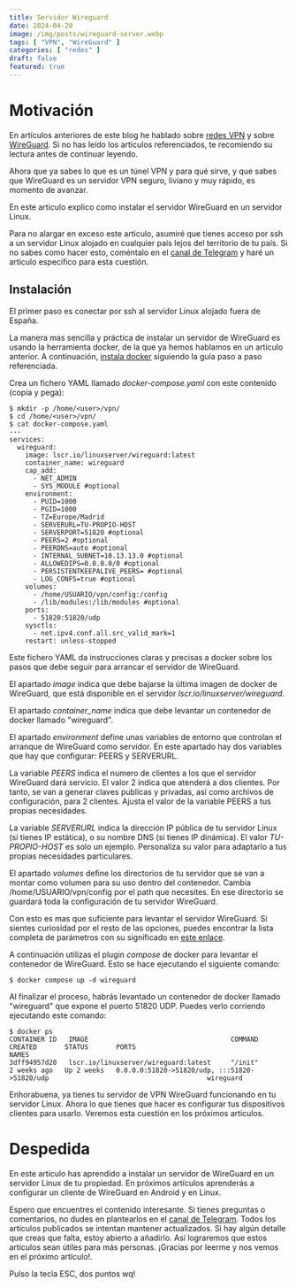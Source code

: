 ```yaml
---
title: Servidor Wireguard
date: 2024-04-20
image: /img/posts/wireguard-server.webp
tags: [ "VPN", "WireGuard" ]
categories: [ "redes" ]
draft: false
featured: true
---
```


# Motivación

En artículos anteriores de este blog he hablado sobre [redes VPN](/posts/vpn) y sobre [WireGuard](/posts/wireguard). Si no has leído los artículos referenciados, te recomiendo su lectura antes de continuar leyendo.

Ahora que ya sabes lo que es un túnel VPN y para qué sirve, y que sabes que WireGuard es un servidor VPN seguro, liviano y muy rápido, es momento de avanzar.

En este articulo explico como instalar el servidor WireGuard en un servidor Linux.

Para no alargar en exceso este articulo, asumiré que tienes acceso por ssh a un servidor Linux alojado en cualquier país lejos del territorio de tu país. Si no sabes como hacer esto, coméntalo en el [canal de Telegram](https://t.me/lateclaescape) y haré un articulo específico para esta cuestión.

## Instalación

El primer paso es conectar por ssh al servidor Linux alojado fuera de España.

La manera mas sencilla y práctica de instalar un servidor de WireGuard es usando la herramienta docker, de la que ya hemos hablamos en un articulo anterior. A continuación, [instala docker](/posts/herramienta-docker) siguiendo la guía paso a paso referenciada.

Crea un fichero YAML llamado *docker-compose.yaml* con este contenido (copia y pega):

```
$ mkdir -p /home/<user>/vpn/
$ cd /home/<user>/vpn/
$ cat docker-compose.yaml
---
services:
  wireguard:
    image: lscr.io/linuxserver/wireguard:latest
    container_name: wireguard
    cap_add:
      - NET_ADMIN
      - SYS_MODULE #optional
    environment:
      - PUID=1000
      - PGID=1000
      - TZ=Europe/Madrid
      - SERVERURL=TU-PROPIO-HOST
      - SERVERPORT=51820 #optional
      - PEERS=2 #optional
      - PEERDNS=auto #optional
      - INTERNAL_SUBNET=10.13.13.0 #optional
      - ALLOWEDIPS=0.0.0.0/0 #optional
      - PERSISTENTKEEPALIVE_PEERS= #optional
      - LOG_CONFS=true #optional
    volumes:
      - /home/USUARIO/vpn/config:/config
      - /lib/modules:/lib/modules #optional
    ports:
      - 51820:51820/udp
    sysctls:
      - net.ipv4.conf.all.src_valid_mark=1
    restart: unless-stopped
```

Este fichero YAML da instrucciones claras y precisas a docker sobre los pasos que debe seguir para arrancar el servidor de WireGuard.

El apartado *image* indica que debe bajarse la última imagen de docker de WireGuard, que está disponible en el servidor *lscr.io/linuxserver/wireguard*.

El apartado *container_name* indica que debe levantar un contenedor de docker llamado "wireguard".

El apartado *environment* define unas variables de entorno que controlan el arranque de WireGuard como servidor. En este apartado hay dos variables que hay que configurar: PEERS y SERVERURL.

La variable *PEERS* indica el numero de clientes a los que el servidor WireGuard dará servicio. El valor 2 indica que atenderá a dos clientes. Por tanto, se van a generar claves publicas y privadas, así como archivos de configuración, para 2 clientes. Ajusta el valor de la variable PEERS a tus propias necesidades.

La variable *SERVERURL* indica la dirección IP pública de tu servidor Linux (si tienes IP estática), o su nombre DNS (si tienes IP dinámica). El valor *TU-PROPIO-HOST* es solo un ejemplo. Personaliza su valor para adaptarlo a tus propias necesidades particulares.

El apartado *volumes* define los directorios de tu servidor que se van a montar como volumen para su uso dentro del contenedor. Cambia /home/USUARIO/vpn/config por el path que necesites. En ese directorio se guardará toda la configuración de tu servidor WireGuard.

Con esto es mas que suficiente para levantar el servidor WireGuard. Si sientes curiosidad por el resto de las opciones, puedes encontrar la lista completa de parámetros con su significado en [este enlace](https://github.com/linuxserver/docker-wireguard).

A continuación utilizas el plugin *compose* de docker para levantar el contenedor de WireGuard. Esto se hace ejecutando el siguiente comando:

```
$ docker compose up -d wireguard
```

Al finalizar el proceso, habrás levantado un contenedor de docker llamado "wireguard" que expone el puerto 51820 UDP. Puedes verlo corriendo ejecutando este comando:

```
$ docker ps
CONTAINER ID   IMAGE                                    COMMAND                  CREATED       STATUS       PORTS                                                                                NAMES
3dff94957d20   lscr.io/linuxserver/wireguard:latest     "/init"                  2 weeks ago   Up 2 weeks   0.0.0.0:51820->51820/udp, :::51820->51820/udp                                        wireguard
```

Enhorabuena, ya tienes tu servidor de VPN WireGuard funcionando en tu servidor Linux. Ahora lo que tienes que hacer es configurar tus dispositivos clientes para usarlo. Veremos esta cuestión en los próximos articulos.

# Despedida

En este articulo has aprendido a instalar un servidor de WireGuard en un servidor Linux de tu propiedad. En próximos artículos aprenderás a configurar un cliente de WireGuard en Android y en Linux.

Espero que encuentres el contenido interesante. Si tienes preguntas o comentarios, no dudes en plantearlos en el [canal de Telegram](https://t.me/lateclaescape). Todos los artículos publicados se intentan mantener actualizados. Si hay algún detalle que creas que falta, estoy abierto a añadirlo. Así lograremos que estos artículos sean útiles para más personas. ¡Gracias por leerme y nos vemos en el próximo artículo!.

Pulso la tecla ESC, dos puntos wq!
